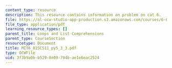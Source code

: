 ```yaml
---
content_type: resource
description: This resource contains information on problem on cat 6.
file: https://ol-ocw-studio-app-production.s3.amazonaws.com/courses/6-01sc-introduction-to-electrical-engineering-and-computer-science-i-spring-2011/3f3b9a0bb5298e09704bae1e6eac2524_MIT6_01SCS11_py5_3_3.pdf
file_type: application/pdf
learning_resource_types: []
parent_title: Loops and List Comprehensions
parent_type: CourseSection
resourcetype: Document
title: MIT6_01SCS11_py5_3_3.pdf
type: OCWFile
uid: 3f3b9a0b-b529-8e09-704b-ae1e6eac2524
---
```

